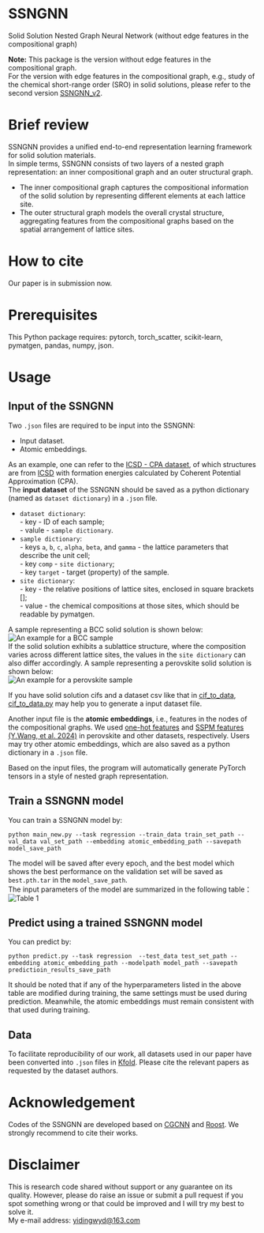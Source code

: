 # SSNGNN
Solid Solution Nested Graph Neural Network (without edge features in the compositional graph)

**Note:** This package is the version without edge features in the compositional graph.  
          For the version with edge features in the compositional graph, e.g., study of the chemical short-range order (SRO) in solid solutions, please refer to the second version [SSNGNN_v2](https://github.com/Yidingwyd/SSNGNN_v2).  

# Brief review
SSNGNN provides a unified end-to-end representation learning framework for solid solution materials.   
In simple terms, SSNGNN consists of two layers of a nested graph representation: an inner compositional graph and an outer structural graph.  
   * The inner compositional graph captures the compositional information of the solid solution by representing different elements at each lattice site.  
   * The outer structural graph models the overall crystal structure, aggregating features from the compositional graphs based on the spatial arrangement of lattice sites.  

# How to cite
Our paper is in submission now.

# Prerequisites
This Python package requires: pytorch, torch_scatter, scikit-learn, pymatgen, pandas, numpy, json.

# Usage
## Input of the SSNGNN  
Two `.json` files are required to be input into the SSNGNN:  
* Input dataset.  
* Atomic embeddings.

As an example, one can refer to the [ICSD - CPA dataset](https://github.com/Yidingwyd/SSNGNN/blob/main/Kfold/cpa/cpa_formation_energy_per_atom.json), of which structures are from [ICSD](https://icsd.products.fiz-karlsruhe.de/) with formation energies calculated by Coherent Potential Approximation (CPA).  
The **input dataset** of the SSNGNN should be saved as a python dictionary (named as `dataset dictionary`) in a `.json` file. 
* `dataset dictionary`:  
\- key - ID of each sample;  
\-  valule - `sample dictionary`.
* `sample dictionary`:  
\- keys `a`, `b`, `c`, `alpha`, `beta`, and `gamma` - the lattice parameters that describe the unit cell;  
\- key `comp` - `site dictionary`;  
\- key `target` - target (property) of the sample.  
* `site dictionary`:  
\- key - the relative positions of lattice sites, enclosed in square brackets [];  
\- value - the chemical compositions at those sites, which should be readable by pymatgen.

A sample representing a BCC solid solution is shown below:  
![An example for a BCC sample](https://github.com/Yidingwyd/SSNGNN/blob/main/Kfold/cpa/fig1.png)  
If the solid solution exhibits a sublattice structure, where the composition varies across different lattice sites, the values in the `site dictionary` can also differ accordingly. A sample representing a perovskite solid solution is shown below:  
![An example for a perovskite sample](https://github.com/Yidingwyd/SSNGNN/blob/main/Kfold/perovskite_band_gap/fig2.png)  
  
If you have solid solution cifs and a dataset csv like that in [cif_to_data](https://github.com/Yidingwyd/SSNGNN/tree/main/data/cif_to_data), [cif_to_data.py](https://github.com/Yidingwyd/SSNGNN/blob/main/data/cif_to_data/cif_to_data.py) may help you to generate a input dataset file.  
  
Another input file is the **atomic embeddings**, i.e., features in the nodes of the compositional graphs. We used [one-hot features](https://github.com/Yidingwyd/SSNGNN/blob/main/data/perov_onehot_embedding.json) and [SSPM features](https://github.com/Yidingwyd/SSNGNN/blob/main/data/SSPM.json) [(Y.Wang, et al. 2024)](https://github.com/Yidingwyd/SSPM) in perovskite and other datasets, respectively. Users may try other atomic embeddings, which are also saved as a python dictionary in a `.json` file.  

Based on the input files, the program will automatically generate PyTorch tensors in a style of nested graph representation.  
## Train a SSNGNN model  
You can train a SSNGNN model by:  
```
python main_new.py --task regression --train_data train_set_path --val_data val_set_path --embedding atomic_embedding_path --savepath model_save_path  
```
The model will be saved after every epoch, and the best model which shows the best performance on the validation set will be saved as `best.pth.tar` in the `model_save_path`.  
The input parameters of the model are summarized in the following table：  
![Table 1](https://github.com/Yidingwyd/SSNGNN/blob/main/table1.png)  
## Predict using a trained SSNGNN model
You can predict by:  
```
python predict.py --task regression  --test_data test_set_path --embedding atomic_embedding_path --modelpath model_path --savepath predictioin_results_save_path  
```
It should be noted that if any of the hyperparameters listed in the above table are modified during training, the same settings must be used during prediction. Meanwhile, the atomic embeddings must remain consistent with that used during training.  
## Data  
To facilitate reproducibility of our work, all datasets used in our paper have been converted into `.json` files in [Kfold](https://github.com/Yidingwyd/SSNGNN/tree/main/Kfold). Please cite the relevant papers as requested by the dataset authors.  
# Acknowledgement  
Codes of the SSNGNN are developed based on [CGCNN](https://github.com/txie-93/cgcnn) and [Roost](https://github.com/CompRhys/roost). We strongly recommend to cite their works.  
#  Disclaimer  
This is research code shared without support or any guarantee on its quality. However, please do raise an issue or submit a pull request if you spot something wrong or that could be improved and I will try my best to solve it.  
My e-mail address: yidingwyd@163.com  


